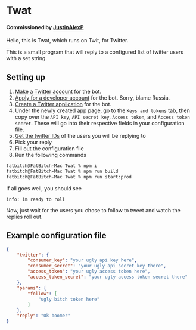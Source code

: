 # Twat
#### Commissioned by [JustinAlexP](https://twitter.com/JustinAlexP?ref_src=twsrc%5Egoogle%7Ctwcamp%5Eserp%7Ctwgr%5Eauthor)

Hello, this is Twat, which runs on Twit, for Twitter.

This is a small program that will reply to a configured list of twitter users with a set string.

## Setting up

1. [Make a Twitter account](https://twitter.com/i/flow/signup) for the bot.
2. [Apply for a developer account](https://developer.twitter.com/en/apply-for-access) for the bot. Sorry, blame Russia.
3. [Create a Twitter application](https://developer.twitter.com/en/apps) for the bot.
4. Under the newly created app page, go to the `Keys and tokens` tab, then copy over the `API key`, `API secret key`, `Access token`, and `Access token secret`. These will go into their respective fields in your configuration file.
5. [Get the twitter IDs](http://gettwitterid.com/) of the users you will be replying to
6. Pick your reply
7. Fill out the configuration file
8. Run the following commands

```zsh
fatbitch@FatBitch-Mac Twat % npm i
fatbitch@FatBitch-Mac Twat % npm run build
fatbitch@FatBitch-Mac Twat % npm run start:prod
```

If all goes well, you should see
```
info: im ready to roll
```

Now, just wait for the users you chose to follow to tweet and watch the replies roll out.

## Example configuration file
```json
{
    "twitter": {
        "consumer_key": "your ugly api key here",
        "consumer_secret": "your ugly api secret key there",
        "access_token": "your ugly access token here",
        "access_token_secret": "your ugly access token secret there"
    },
    "params": {
        "follow": [
            "ugly bitch token here"
        ]
    },
    "reply": "Ok boomer"
}
```